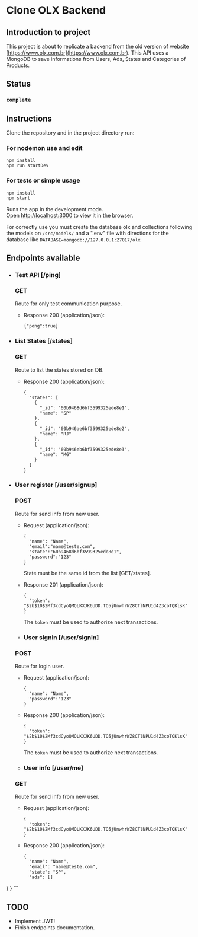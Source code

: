 # Clone OLX Backend

## Introduction to project

This project is about to replicate a backend from the old version of website [https://www.olx.com.br](https://www.olx.com.br). This API uses a MongoDB to save informations from Users, Ads, States and Categories of Products.

## Status 

### `complete`

## Instructions

Clone the repository and in the project directory run:


### For nodemon use and edit

```
npm install
npm run startDev
```


### For tests or simple usage

```
npm install
npm start
```

Runs the app in the development mode.\
Open [http://localhost:3000](http://localhost:3000) to view it in the browser.

For correctly use you must create the database olx and collections following the models on `/src/models/` and a ".env" file with directions for the database like  `DATABASE=mongodb://127.0.0.1:27017/olx`

## Endpoints available

+ ### Test API [/ping]
  ### GET
  Route for only test communication purpose.
  + Response 200 (application/json):
    ``` 
    {"pong":true}
    ```

+ ### List States [/states]
  ### GET
  Route to list the states stored on DB.
  + Response 200 (application/json):
    ``` 
    {
      "states": [
        {
          "_id": "60b9468d6bf3599325ede8e1",
          "name": "SP"
        },
        {
          "_id": "60b946ae6bf3599325ede8e2",
          "name": "RJ"
        },
        {
          "_id": "60b946eb6bf3599325ede8e3",
          "name": "MG"
        }
      ]
    }
    ```

+ ### User register [/user/signup]
  ### POST
  Route for send info from new user.
  + Request (application/json):
    ``` 
    {
	  "name": "Name",
	  "email":"name@teste.com",
	  "state":"60b9468d6bf3599325ede8e1",
	  "password":"123"
    }
    ```
    State must be the same id from the list [GET/states].

  + Response 201 (application/json):
    ``` 
    {
      "token": "$2b$10$2Mf3cdCyoQMQLKXJK6UDD.TO5jUnwhrWZ8CTlNPU1d4Z3coTQKlsK"
    }
    ```
    The `token` must be used to authorize next transactions. 

  + ### User signin [/user/signin]
  ### POST
  Route for login user.
  + Request (application/json):
    ``` 
    {
	  "name": "Name",
	  "password":"123"
    }
    ```

  + Response 200 (application/json):
    ``` 
    {
      "token": "$2b$10$2Mf3cdCyoQMQLKXJK6UDD.TO5jUnwhrWZ8CTlNPU1d4Z3coTQKlsK"
    }
    ```
    The `token` must be used to authorize next transactions. 

  + ### User info [/user/me]
  ### GET
  Route for send info from new user.
  + Request (application/json):
    ``` 
    {
	  "token": "$2b$10$2Mf3cdCyoQMQLKXJK6UDD.TO5jUnwhrWZ8CTlNPU1d4Z3coTQKlsK"
    }
    ```
    
  + Response 200 (application/json):
    ``` 
    {
      "name": "Name",
      "email": "name@teste.com",
      "state": "SP",
      "ads": []
}
    }
    ```

## TODO 
+ Implement JWT!
+ Finish endpoints documentation.
